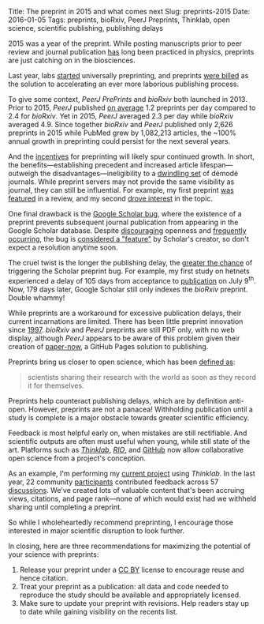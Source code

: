 Title: The preprint in 2015 and what comes next
Slug: preprints-2015
Date: 2016-01-05
Tags: preprints, bioRxiv, PeerJ Preprints, Thinklab, open science, scientific publishing, publishing delays

2015 was a year of the preprint. While posting manuscripts prior to peer review and journal publication [has](https://arxiv.org/pdf/1108.2700v2.pdf "arXiv · It was twenty years ago today …") long been practiced in physics, preprints are just catching on in the biosciences.

Last year, labs [started](https://medium.com/@greenescientist/why-we-preprint-fb3bfbcdf4ff "Why we preprint") universally preprinting, and preprints [were billed](https://doi.org/10.1073/pnas.1511912112 "Accelerating scientific publication in biology") as the solution to accelerating an ever more laborious publishing process.

To give some context, *PeerJ PrePrints* and *bioRxiv* both launched in 2013. Prior to 2015, *PeerJ* published [on average](https://gist.github.com/dhimmel/81f55d62af27197a845e "Growth of bioscience preprints in 2015") 1.2 preprints per day compared to 2.4 for *bioRxiv*. Yet in 2015, *PeerJ* averaged 2.3 per day while _bioRxiv_ averaged 4.9. Since together *bioRxiv* and *PeerJ* published only 2,626 preprints in 2015 while PubMed grew by 1,082,213 articles, the ~100% annual growth in preprinting could persist for the next several years.

And the [incentives](https://peerj.com/blog/post/115284878288/a-peerj-preprint-so-just-what-is-that-exactly/ "A PeerJ PrePrint – so just what is that exactly?") for preprinting will likely spur continued growth. In short, the benefits—establishing precedent and increased article lifespan—outweigh the disadvantages—ineligibility to a [dwindling set](http://www.sherpa.ac.uk/romeo/browse.php?colour=white&la=en&fIDnum=|&mode=simple "SHERPA/RoMEO List of white publishers") of démodé journals. While preprint servers may not provide the same visibility as journal, they can still be influential. For example, my first preprint [was featured](http://slides.com/dhimmel/data-biologist-cookbook#/2/2 "Data Biologist Cookbook: Unlocking the Genetics of Complex Diseases") in a review, and my second [drove interest](http://slides.com/dhimmel/data-biologist-cookbook#/2/1 "Data Biologist Cookbook: Oxygen driven tumorigenesis") in the topic.

One final drawback is the [Google Scholar bug](http://serialmentor.com/blog/2014/11/1/the-google-scholar-preprint-bug "The Google Scholar preprint bug"), where the existence of a preprint prevents subsequent journal publication from appearing in the Google Scholar database. Despite [discouraging](http://serialmentor.com/blog/2014/12/2/how-google-scholar-discourages-young-scientists-from-posting-preprints "How Google Scholar discourages young scientists from posting preprints") openness and [frequently occurring](http://serialmentor.com/blog/2015/10/8/Google-Scholar-bug-redux/ "The Google Scholar preprint bug redux"), the bug is [considered a "feature"](https://scholarlykitchen.sspnet.org/2015/10/05/guest-post-highwires-john-sack-on-online-indexing-of-scholarly-publications-part-1-what-we-all-have-accomplished/#comment-60508 "Post by Anurag Acharya on the Scholarly Kitchen") by Scholar's creator, so don't expect a resolution anytime soon.

The cruel twist is the longer the publishing delay, the [greater the chance](https://scholarlykitchen.sspnet.org/2015/10/05/guest-post-highwires-john-sack-on-online-indexing-of-scholarly-publications-part-1-what-we-all-have-accomplished/#comment-60515 "Post by Anurag Acharya on the Scholarly Kitchen") of triggering the Scholar preprint bug. For example, my first study on hetnets experienced a delay of 105 days from acceptance to [publication](https://doi.org/10.1371/journal.pcbi.1004259 "Heterogeneous Network Edge Prediction: A Data Integration Approach to Prioritize Disease-Associated Genes") on July 9<sup>th</sup>. Now, 179 days later, Google Scholar still only indexes the *bioRxiv* preprint. Double whammy!

While preprints are a workaround for excessive publication delays, their current incarnations are limited. There has been little preprint innovation since [1997](https://twitter.com/dhimmel/status/677899029976473600 "Tweet: Little innovation in preprint servers since 1997"). _bioRxiv_ and _PeerJ_ preprints are still PDF only, with no web display, although _PeerJ_ appears to be aware of this problem given their creation of [paper-now](https://github.com/PeerJ/paper-now "Create, edit and display a journal article, entirely in GitHub"), a GitHub Pages solution to publishing.

Preprints bring us closer to open science, which has been [defined as](https://youtu.be/LwW1-X3glak "Open research video"):

> scientists sharing their research with the world as soon as they record it for themselves.

Preprints help counteract publishing delays, which are by definition anti-open. However, preprints are not a panacea! Withholding publication until a study is complete is a major obstacle towards greater scientific efficiency.

Feedback is most helpful early on, when mistakes are still rectifiable. And scientific outputs are often must useful when young, while still state of the art. Platforms such as [*Thinklab*](https://think-lab.github.io "A community for real-time open collaborative science"), [*RIO*](http://riojournal.com/ "Research Ideas and Outcomes"), and [GitHub](https://github.com "GitHub") now allow collaborative open science from a project's conception.

As an example, I'm performing my [current project](https://doi.org/10.15363/thinklab.4 "Repurposing drugs on a heterogeneous network") using *Thinklab*. In the last year, 22 community [participants](https://think-lab.github.io/p/rephetio/leaderboard/ "Project leaderboard on Thinklab") contributed feedback across 57 [discussions](https://think-lab.github.io/p/rephetio/discussion/ "Project discussions on Thinklab"). We've created lots of valuable content that's been accruing views, citations, and page rank—none of which would exist had we withheld sharing until completing a preprint.

So while I wholeheartedly recommend preprinting, I encourage those interested in major scientific disruption to look further.

In closing, here are three recommendations for maximizing the potential of your science with preprints:

1. Release your preprint under a [CC BY](https://creativecommons.org/licenses/by/4.0/ "Creative Commons — Attribution 4.0 International") license to encourage reuse and hence citation.
2. Treat your preprint as a publication: all data and code needed to reproduce the study should be available and appropriately licensed.
3. Make sure to update your preprint with revisions. Help readers stay up to date while gaining visibility on the recents list.
